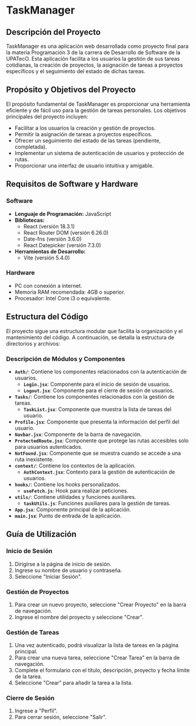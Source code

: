 # TaskManager

## Descripción del Proyecto

TaskManager es una aplicación web desarrollada como proyecto final para la materia Programación 3 de la carrera de Desarrollo de Software de la UPATecO. Esta aplicación facilita a los usuarios la gestión de sus tareas cotidianas, la creación de proyectos, la asignación de tareas a proyectos específicos y el seguimiento del estado de dichas tareas.

## Propósito y Objetivos del Proyecto

El propósito fundamental de TaskManager es proporcionar una herramienta eficiente y de fácil uso para la gestión de tareas personales. Los objetivos principales del proyecto incluyen:

- Facilitar a los usuarios la creación y gestión de proyectos.
- Permitir la asignación de tareas a proyectos específicos.
- Ofrecer un seguimiento del estado de las tareas (pendiente, completada).
- Implementar un sistema de autenticación de usuarios y protección de rutas.
- Proporcionar una interfaz de usuario intuitiva y amigable.

## Requisitos de Software y Hardware

### Software

- **Lenguaje de Programación:** JavaScript
- **Bibliotecas:**
  - React (versión 18.3.1)
  - React Router DOM (versión 6.26.0)
  - Date-fns (versión 3.6.0)
  - React Datepicker (versión 7.3.0)
- **Herramientas de Desarrollo:**
  - Vite (versión 5.4.0)

### Hardware

- PC con conexión a internet.
- Memoria RAM recomendada: 4GB o superior.
- Procesador: Intel Core i3 o equivalente.

## Estructura del Código

El proyecto sigue una estructura modular que facilita la organización y el mantenimiento del código. A continuación, se detalla la estructura de directorios y archivos:

### Descripción de Módulos y Componentes

- **`Auth/`**: Contiene los componentes relacionados con la autenticación de usuarios.
  - **`Login.jsx`**: Componente para el inicio de sesión de usuarios.
  - **`Logout.jsx`**: Componente para el cierre de sesión de usuarios.
- **`Tasks/`**: Contiene los componentes relacionados con la gestión de tareas.
  - **`TaskList.jsx`**: Componente que muestra la lista de tareas del usuario.
- **`Profile.jsx`**: Componente que presenta la información del perfil del usuario.
- **`Navbar.jsx`**: Componente de la barra de navegación.
- **`ProtectedRoute.jsx`**: Componente que protege las rutas accesibles solo para usuarios autenticados.
- **`NotFound.jsx`**: Componente que se muestra cuando se accede a una ruta inexistente.
- **`context/`**: Contiene los contextos de la aplicación.
  - **`AuthContext.jsx`**: Contexto para la gestión de autenticación de usuarios.
- **`hooks/`**: Contiene los hooks personalizados.
  - **`useFetch.js`**: Hook para realizar peticiones.
- **`utils/`**: Contiene utilidades y funciones auxiliares.
  - **`taskUtils.js`**: Funciones auxiliares para la gestión de tareas.
- **`App.jsx`**: Componente principal de la aplicación.
- **`main.jsx`**: Punto de entrada de la aplicación.

## Guía de Utilización

### Inicio de Sesión

1. Dirigirse a la página de inicio de sesión.
2. Ingrese su nombre de usuario y contraseña.
3. Seleccione "Iniciar Sesión".

### Gestión de Proyectos

1. Para crear un nuevo proyecto, seleccione "Crear Proyecto" en la barra de navegación.
2. Ingrese el nombre del proyecto y seleccione "Crear".

### Gestión de Tareas

1. Una vez autenticado, podrá visualizar la lista de tareas en la página principal.
2. Para crear una nueva tarea, seleccione "Crear Tarea" en la barra de navegación.
3. Complete el formulario con el título, descripción, proyecto y fecha límite de la tarea.
4. Seleccione "Crear" para añadir la tarea a la lista.

### Cierre de Sesión

1. Ingrese a "Perfil".
2. Para cerrar sesión, seleccione "Salir".
